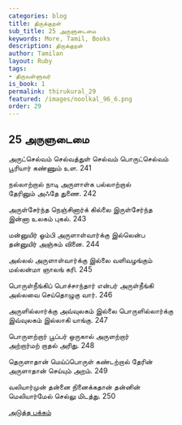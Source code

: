 ```yaml
---
categories: blog
title: திருக்குறள்
sub_title: 25 அருளுடைமை
keywords: More, Tamil, Books
description: திருக்குறள்
author: Tamilan
layout: Ruby
tags:
- திருவள்ளுவர்
is_book: 1
permalink: thirukural_29
featured: /images/noolkal_96_6.png
order: 29
---
```

## 25 அருளுடைமை

அருட்செல்வம் செல்வத்துள் செல்வம் பொருட்செல்வம்  
பூரியார் கண்ணும் உள. 241

நல்லாற்றால் நாடி அருளாள்க பல்லாற்றால்  
தேரினும் அஃதே துணை. 242

அருள்சேர்ந்த நெஞ்சினார்க் கில்லை இருள்சேர்ந்த  
இன்னா உலகம் புகல். 243

மன்னுயிர் ஓம்பி அருளாள்வார்க்கு இல்லென்ப  
தன்னுயிர் அஞ்சும் வினை. 244

அல்லல் அருளாள்வார்க்கு இல்லை வளிவழங்கும்  
மல்லன்மா ஞாலங் கரி. 245

பொருள்நீங்கிப் பொச்சாந்தார் என்பர் அருள்நீங்கி  
அல்லவை செய்தொழுகு வார். 246

அருளில்லார்க்கு அவ்வுலகம் இல்லை பொருளில்லார்க்கு  
இவ்வுலகம் இல்லாகி யாங்கு. 247

பொருளற்றார் பூப்பர் ஒருகால் அருளற்றார்  
அற்றார்மற் றாதல் அரிது. 248

தெருளாதான் மெய்ப்பொருள் கண்டற்றால் தேரின்  
அருளாதான் செய்யும் அறம். 249

வலியார்முன் தன்னை நினைக்கதான் தன்னின்  
மெலியார்மேல் செல்லு மிடத்து. 250

[அடுத்த பக்கம்](thirukural_30)
